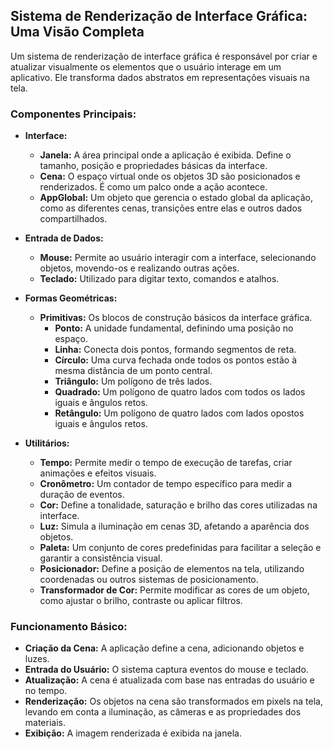 ## Sistema de Renderização de Interface Gráfica: Uma Visão Completa

Um sistema de renderização de interface gráfica é responsável por criar e atualizar visualmente os elementos que o usuário interage em um aplicativo. Ele transforma dados abstratos em representações visuais na tela.

### Componentes Principais:

* **Interface:**
    * **Janela:** A área principal onde a aplicação é exibida. Define o tamanho, posição e propriedades básicas da interface.
    * **Cena:** O espaço virtual onde os objetos 3D são posicionados e renderizados. É como um palco onde a ação acontece.
    * **AppGlobal:** Um objeto que gerencia o estado global da aplicação, como as diferentes cenas, transições entre elas e outros dados compartilhados.

* **Entrada de Dados:**
    * **Mouse:** Permite ao usuário interagir com a interface, selecionando objetos, movendo-os e realizando outras ações.
    * **Teclado:** Utilizado para digitar texto, comandos e atalhos.

* **Formas Geométricas:**
    * **Primitivas:** Os blocos de construção básicos da interface gráfica.
        * **Ponto:** A unidade fundamental, definindo uma posição no espaço.
        * **Linha:** Conecta dois pontos, formando segmentos de reta.
        * **Círculo:** Uma curva fechada onde todos os pontos estão à mesma distância de um ponto central.
        * **Triângulo:** Um polígono de três lados.
        * **Quadrado:** Um polígono de quatro lados com todos os lados iguais e ângulos retos.
        * **Retângulo:** Um polígono de quatro lados com lados opostos iguais e ângulos retos.

* **Utilitários:**
    * **Tempo:** Permite medir o tempo de execução de tarefas, criar animações e efeitos visuais.
    * **Cronômetro:** Um contador de tempo específico para medir a duração de eventos.
    * **Cor:** Define a tonalidade, saturação e brilho das cores utilizadas na interface.
    * **Luz:** Simula a iluminação em cenas 3D, afetando a aparência dos objetos.
    * **Paleta:** Um conjunto de cores predefinidas para facilitar a seleção e garantir a consistência visual.
    * **Posicionador:** Define a posição de elementos na tela, utilizando coordenadas ou outros sistemas de posicionamento.
    * **Transformador de Cor:** Permite modificar as cores de um objeto, como ajustar o brilho, contraste ou aplicar filtros.

### Funcionamento Básico:

* **Criação da Cena:** A aplicação define a cena, adicionando objetos e luzes.
* **Entrada do Usuário:** O sistema captura eventos do mouse e teclado.
* **Atualização:** A cena é atualizada com base nas entradas do usuário e no tempo.
* **Renderização:** Os objetos na cena são transformados em pixels na tela, levando em conta a iluminação, as câmeras e as propriedades dos materiais.
* **Exibição:** A imagem renderizada é exibida na janela.